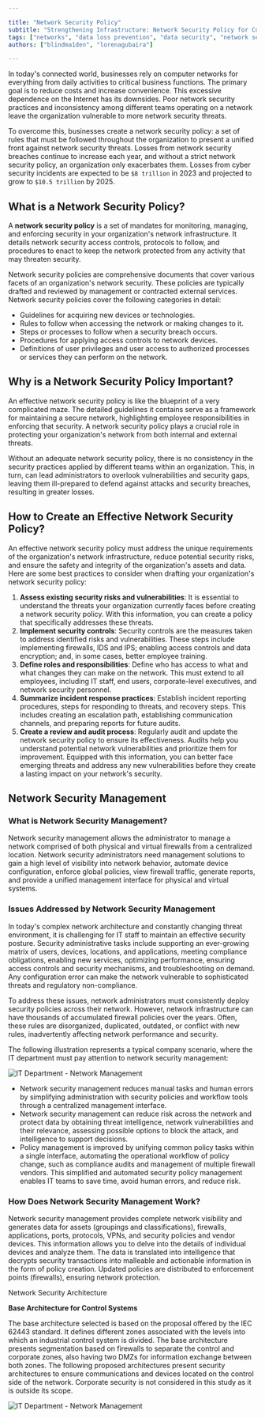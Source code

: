 ```yaml
---

title: "Network Security Policy"
subtitle: "Strengthening Infrastructure: Network Security Policy for Comprehensive Protection in an Interconnected World"
tags: ["networks", "data loss prevention", "data security", "network security"]
authors: ["blindma1den", "lorenagubaira"]

---
```


In today's connected world, businesses rely on computer networks for everything from daily activities to critical business functions. The primary goal is to reduce costs and increase convenience. This excessive dependence on the Internet has its downsides. Poor network security practices and inconsistency among different teams operating on a network leave the organization vulnerable to more network security threats.

To overcome this, businesses create a network security policy: a set of rules that must be followed throughout the organization to present a unified front against network security threats. Losses from network security breaches continue to increase each year, and without a strict network security policy, an organization only exacerbates them. Losses from cyber security incidents are expected to be `$8 trillion` in 2023 and projected to grow to `$10.5 trillion` by 2025.

## What is a Network Security Policy?

A **network security policy** is a set of mandates for monitoring, managing, and enforcing security in your organization's network infrastructure. It details network security access controls, protocols to follow, and procedures to enact to keep the network protected from any activity that may threaten security.

Network security policies are comprehensive documents that cover various facets of an organization's network security. These policies are typically drafted and reviewed by management or contracted external services. Network security policies cover the following categories in detail:

- Guidelines for acquiring new devices or technologies.
- Rules to follow when accessing the network or making changes to it.
- Steps or processes to follow when a security breach occurs.
- Procedures for applying access controls to network devices.
- Definitions of user privileges and user access to authorized processes or services they can perform on the network.

## Why is a Network Security Policy Important?

An effective network security policy is like the blueprint of a very complicated maze. The detailed guidelines it contains serve as a framework for maintaining a secure network, highlighting employee responsibilities in enforcing that security. A network security policy plays a crucial role in protecting your organization's network from both internal and external threats.

Without an adequate network security policy, there is no consistency in the security practices applied by different teams within an organization. This, in turn, can lead administrators to overlook vulnerabilities and security gaps, leaving them ill-prepared to defend against attacks and security breaches, resulting in greater losses.

## How to Create an Effective Network Security Policy?

An effective network security policy must address the unique requirements of the organization's network infrastructure, reduce potential security risks, and ensure the safety and integrity of the organization's assets and data. Here are some best practices to consider when drafting your organization's network security policy:

1. **Assess existing security risks and vulnerabilities**: It is essential to understand the threats your organization currently faces before creating a network security policy. With this information, you can create a policy that specifically addresses these threats.
2. **Implement security controls**: Security controls are the measures taken to address identified risks and vulnerabilities. These steps include implementing firewalls, IDS and IPS; enabling access controls and data encryption; and, in some cases, better employee training.
3. **Define roles and responsibilities**: Define who has access to what and what changes they can make on the network. This must extend to all employees, including IT staff, end users, corporate-level executives, and network security personnel.
4. **Summarize incident response practices**: Establish incident reporting procedures, steps for responding to threats, and recovery steps. This includes creating an escalation path, establishing communication channels, and preparing reports for future audits.
5. **Create a review and audit process**: Regularly audit and update the network security policy to ensure its effectiveness. Audits help you understand potential network vulnerabilities and prioritize them for improvement. Equipped with this information, you can better face emerging threats and address any new vulnerabilities before they create a lasting impact on your network's security.

## Network Security Management

### What is Network Security Management?

Network security management allows the administrator to manage a network comprised of both physical and virtual firewalls from a centralized location. Network security administrators need management solutions to gain a high level of visibility into network behavior, automate device configuration, enforce global policies, view firewall traffic, generate reports, and provide a unified management interface for physical and virtual systems.

### Issues Addressed by Network Security Management

In today's complex network architecture and constantly changing threat environment, it is challenging for IT staff to maintain an effective security posture. Security administrative tasks include supporting an ever-growing matrix of users, devices, locations, and applications, meeting compliance obligations, enabling new services, optimizing performance, ensuring access controls and security mechanisms, and troubleshooting on demand. Any configuration error can make the network vulnerable to sophisticated threats and regulatory non-compliance.

To address these issues, network administrators must consistently deploy security policies across their network. However, network infrastructure can have thousands of accumulated firewall policies over the years. Often, these rules are disorganized, duplicated, outdated, or conflict with new rules, inadvertently affecting network performance and security.

The following illustration represents a typical company scenario, where the IT department must pay attention to network security management:

![IT Department - Network Management](https://raw.githubusercontent.com/4GeeksAcademy/cybersecurity-syllabus/main/assets/04-seguridad-redes/network-security/seguridad-en-redes-image-1.jpg)

- Network security management reduces manual tasks and human errors by simplifying administration with security policies and workflow tools through a centralized management interface.
- Network security management can reduce risk across the network and protect data by obtaining threat intelligence, network vulnerabilities and their relevance, assessing possible options to block the attack, and intelligence to support decisions.
- Policy management is improved by unifying common policy tasks within a single interface, automating the operational workflow of policy change, such as compliance audits and management of multiple firewall vendors. This simplified and automated security policy management enables IT teams to save time, avoid human errors, and reduce risk.

### How Does Network Security Management Work?

Network security management provides complete network visibility and generates data for assets (groupings and classifications), firewalls, applications, ports, protocols, VPNs, and security policies and vendor devices. This information allows you to delve into the details of individual devices and analyze them. The data is translated into intelligence that decrypts security transactions into malleable and actionable information in the form of policy creation. Updated policies are distributed to enforcement points (firewalls), ensuring network protection.

Network Security Architecture

**Base Architecture for Control Systems**

The base architecture selected is based on the proposal offered by the IEC 62443 standard. It defines different zones associated with the levels into which an industrial control system is divided. The base architecture presents segmentation based on firewalls to separate the control and corporate zones, also having two DMZs for information exchange between both zones. The following proposed architectures present security architectures to ensure communications and devices located on the control side of the network. Corporate security is not considered in this study as it is outside its scope.

![IT Department - Network Management](https://raw.githubusercontent.com/4GeeksAcademy/cybersecurity-syllabus/main/assets/04-seguridad-redes/network-security/seguridad-en-redes-image-2.jpg)
